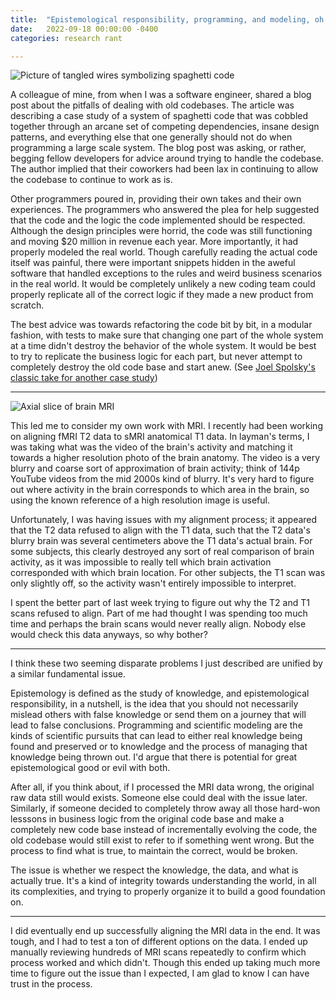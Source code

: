```yaml
---
title:  "Epistemological responsibility, programming, and modeling, oh my!"
date:   2022-09-18 00:00:00 -0400
categories: research rant

---
```


![Picture of tangled wires symbolizing spaghetti code](assets/spaghetti-code-title.jpg "Photo Cred: https://exceptionnotfound.net/spaghetti-code-the-daily-software-anti-pattern/")

A colleague of mine, from when I was a software engineer, shared a blog post about the pitfalls of dealing with old codebases. The article was describing a case study of a system of spaghetti code that was cobbled together through an arcane set of competing dependencies, insane design patterns, and everything else that one generally should not do when programming a large scale system. The blog post was asking, or rather, begging fellow developers for advice around trying to handle the codebase. The author implied that their coworkers had been lax in continuing to allow the codebase to continue to work as is.

Other programmers poured in, providing their own takes and their own experiences. The programmers who answered the plea for help suggested that the code and the logic the code implemented should be respected. Although the design principles were horrid, the code was still functioning and moving $20 million in revenue each year. More importantly, it had properly modeled the real world. Though carefully reading the actual code itself was painful, there were important snippets hidden in the aweful software that handled exceptions to the rules and weird business scenarios in the real world. It would be completely unlikely a new coding team could properly replicate all of the correct logic if they made a new product from scratch.

The best advice was towards refactoring the code bit by bit, in a modular fashion, with tests to make sure that changing one part of the whole system at a time didn't destroy the behavior of the whole system. It would be best to try to replicate the business logic for each part, but never attempt to completely destroy the old code base and start anew. (See [Joel Spolsky's classic take for another case study](https://www.joelonsoftware.com/2000/04/06/things-you-should-never-do-part-i/))

---

![Axial slice of brain MRI](assets/generic-brain-scan.jpg "Photo Cred: https://www.kenhub.com/en/library/anatomy/normal-brain-mri")

This led me to consider my own work with MRI. I recently had been working on aligning fMRI T2 data to sMRI anatomical T1 data. In layman's terms, I was taking what was the video of the brain's activity and matching it towards a higher resolution photo of the brain anatomy. The video is a very blurry and coarse sort of approximation of brain activity; think of 144p YouTube videos from the mid 2000s kind of blurry. It's very hard to figure out where activity in the brain corresponds to which area in the brain, so using the known reference of a high resolution image is useful.

Unfortunately, I was having issues with my alignment process; it appeared that the T2 data refused to align with the T1 data, such that the T2 data's blurry brain was several centimeters above the T1 data's actual brain. For some subjects, this clearly destroyed any sort of real comparison of brain activity, as it was impossible to really tell which brain activation corresponded with which brain location. For other subjects, the T1 scan was only slightly off, so the activity wasn't entirely impossible to interpret.

I spent the better part of last week trying to figure out why the T2 and T1 scans refused to align. Part of me had thought I was spending too much time and perhaps the brain scans would never really align. Nobody else would check this data anyways, so why bother?


---

I think these two seeming disparate problems I just described are unified by a similar fundamental issue.

Epistemology is defined as the study of knowledge, and epistemological responsibility, in a nutshell, is the idea that you should not necessarily mislead others with false knowledge or send them on a journey that will lead to false conclusions. Programming and scientific modeling are the kinds of scientific pursuits that can lead to either real knowledge being found and preserved or to knowledge and the process of managing that knowledge being thrown out. I'd argue that there is potential for great epistemological good or evil with both.

After all, if you think about, if I processed the MRI data wrong, the original raw data still would exists. Someone else could deal with the issue later. Similarly, if someone decided to completely throw away all those hard-won lesssons in business logic from the original code base and make a completely new code base instead of incrementally evolving the code, the old codebase would still exist to refer to if something went wrong. But the process to find what is true, to maintain the correct, would be broken.

The issue is whether we respect the knowledge, the data, and what is actually true. It's a kind of integrity towards understanding the world, in all its complexities, and trying to properly organize it to build a good foundation on.

---

I did eventually end up successfully aligning the MRI data in the end. It was tough, and I had to test a ton of different options on the data. I ended up manually reviewing hundreds of MRI scans repeatedly to confirm which process worked and which didn't. Though this ended up taking much more time to figure out the issue than I expected, I am glad to know I can have trust in the process.